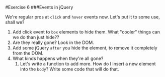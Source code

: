 #Exercise 6
###Events in jQuery

We're regular pros at `click` and `hover` events now. Let's put it to some use, shall we?

1. Add click event to `box` elements to hide them. What "cooler" things can we do than just hide??
  1. Are they really gone? Look in the DOM.
  2. Add some jQuery `after` you hide the element, to remove it completely from the DOM.
2. What kinds happens when they're all gone?
    1. Let's write a function to add more. How do I insert a new element into the `body`? Write some code that will do that.
